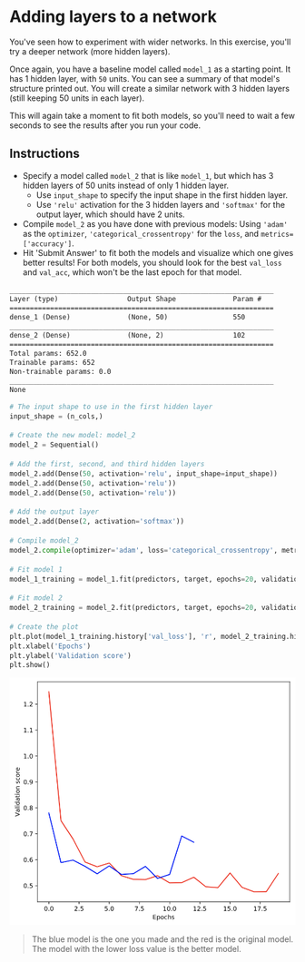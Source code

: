 # Adding layers to a network #

You've seen how to experiment with wider networks. In this exercise, you'll try a deeper network (more hidden layers).

Once again, you have a baseline model called `model_1` as a starting point. It has 1 hidden layer, with `50` units. You can see a summary of that model's structure printed out. You will create a similar network with 3 hidden layers (still keeping 50 units in each layer).

This will again take a moment to fit both models, so you'll need to wait a few seconds to see the results after you run your code.

## Instructions ##

* Specify a model called `model_2` that is like `model_1`, but which has 3 hidden layers of 50 units instead of only 1 hidden layer.
   * Use `input_shape` to specify the input shape in the first hidden layer.
   * Use `'relu'` activation for the 3 hidden layers and `'softmax'` for the output layer, which should have 2 units.
* Compile `model_2` as you have done with previous models: Using `'adam'` as the `optimizer`, `'categorical_crossentropy'` for the `loss`, and `metrics=['accuracy']`.
* Hit 'Submit Answer' to fit both the models and visualize which one gives better results! For both models, you should look for the best `val_loss` and `val_acc`, which won't be the last epoch for that model.

```
_________________________________________________________________
Layer (type)                 Output Shape              Param #   
=================================================================
dense_1 (Dense)              (None, 50)                550       
_________________________________________________________________
dense_2 (Dense)              (None, 2)                 102       
=================================================================
Total params: 652.0
Trainable params: 652
Non-trainable params: 0.0
_________________________________________________________________
None
```

```python
# The input shape to use in the first hidden layer
input_shape = (n_cols,)

# Create the new model: model_2
model_2 = Sequential()

# Add the first, second, and third hidden layers
model_2.add(Dense(50, activation='relu', input_shape=input_shape))
model_2.add(Dense(50, activation='relu'))
model_2.add(Dense(50, activation='relu'))

# Add the output layer
model_2.add(Dense(2, activation='softmax'))

# Compile model_2
model_2.compile(optimizer='adam', loss='categorical_crossentropy', metrics=['accuracy'])

# Fit model 1
model_1_training = model_1.fit(predictors, target, epochs=20, validation_split=0.4, callbacks=[early_stopping_monitor], verbose=False)

# Fit model 2
model_2_training = model_2.fit(predictors, target, epochs=20, validation_split=0.4, callbacks=[early_stopping_monitor], verbose=False)

# Create the plot
plt.plot(model_1_training.history['val_loss'], 'r', model_2_training.history['val_loss'], 'b')
plt.xlabel('Epochs')
plt.ylabel('Validation score')
plt.show()
```

![](2019-04-02-05-53-24.png)

> The blue model is the one you made and the red is the original model. The model with the lower loss value is the better model.